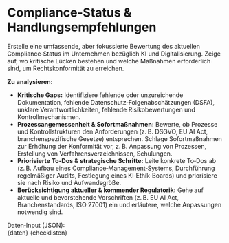 # Compliance‑Status & Handlungsempfehlungen

Erstelle eine umfassende, aber fokussierte Bewertung des aktuellen Compliance‑Status im Unternehmen bezüglich KI und Digitalisierung.  Zeige auf, wo kritische Lücken bestehen und welche Maßnahmen erforderlich sind, um Rechtskonformität zu erreichen.

**Zu analysieren:**

* **Kritische Gaps:** Identifiziere fehlende oder unzureichende Dokumentation, fehlende Datenschutz‑Folgenabschätzungen (DSFA), unklare Verantwortlichkeiten, fehlende Risikobewertungen und Kontrollmechanismen.
* **Prozessangemessenheit & Sofortmaßnahmen:** Bewerte, ob Prozesse und Kontrollstrukturen den Anforderungen (z. B. DSGVO, EU AI Act, branchenspezifische Gesetze) entsprechen.  Schlage Sofortmaßnahmen zur Erhöhung der Konformität vor, z. B. Anpassung von Prozessen, Erstellung von Verfahrensverzeichnissen, Schulungen.
* **Priorisierte To‑Dos & strategische Schritte:** Leite konkrete To‑Dos ab (z. B. Aufbau eines Compliance‑Management‑Systems, Durchführung regelmäßiger Audits, Festlegung eines KI‑Ethik‑Boards) und priorisiere sie nach Risiko und Aufwandsgröße.
* **Berücksichtigung aktueller & kommender Regulatorik:** Gehe auf aktuelle und bevorstehende Vorschriften (z. B. EU AI Act, Branchenstandards, ISO 27001) ein und erläutere, welche Anpassungen notwendig sind.

Daten‑Input (JSON):  
{daten}
{checklisten}